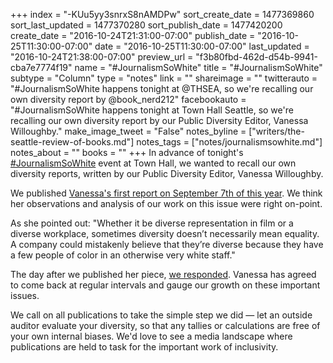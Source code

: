 +++
index = "-KUu5yy3snrxS8nAMDPw"
sort_create_date = 1477369860
sort_last_updated = 1477370280
sort_publish_date = 1477420200
create_date = "2016-10-24T21:31:00-07:00"
publish_date = "2016-10-25T11:30:00-07:00"
date = "2016-10-25T11:30:00-07:00"
last_updated = "2016-10-24T21:38:00-07:00"
preview_url = "f3b80fbd-462d-d54b-9941-cba7e7774f19"
name = "#JournalismSoWhite"
title = "#JournalismSoWhite"
subtype = "Column"
type = "notes"
link = ""
shareimage = ""
twitterauto = "#JournalismSoWhite happens tonight at @THSEA, so we're recalling our own diversity report by @book_nerd212"
facebookauto = "#JournalismSoWhite happens tonight at Town Hall Seattle, so we're recalling our own diversity report by our Public Diversity Editor, Vanessa Willoughby."
make_image_tweet = "False"
notes_byline = ["writers/the-seattle-review-of-books.md"]
notes_tags = ["notes/journalismsowhite.md"]
notes_about = ""
books = ""
+++
In advance of tonight's [#JournalismSoWhite](https://townhallseattle.org/event/journalismsowhite/) event at Town Hall, we wanted to recall our own diversity reports, written by our Public Diversity Editor, Vanessa Willoughby. 

We published [Vanessa's first report on September 7th of this year](http://www.seattlereviewofbooks.com/notes/2016/09/07/public-diversity-editor-report-1-september-2016/). We think her observations and analysis of our work on this issue were right on-point. 

As she pointed out: "Whether it be diverse representation in film or a diverse workplace, sometimes diversity doesn’t necessarily mean equality. A company could mistakenly believe that they’re diverse because they have a few people of color in an otherwise very white staff."

The day after we published her piece, [we responded](http://www.seattlereviewofbooks.com/notes/2016/09/08/our-response-to-the-public-diversity-editor-report-1-september-2016/). Vanessa has agreed to come back at regular intervals and gauge our growth on these important issues.

We call on all publications to take the simple step we did — let an outside auditor evaluate your diversity, so that any tallies or calculations are free of your own internal biases. We'd love to see a media landscape where publications are held to task for the important work of inclusivity.